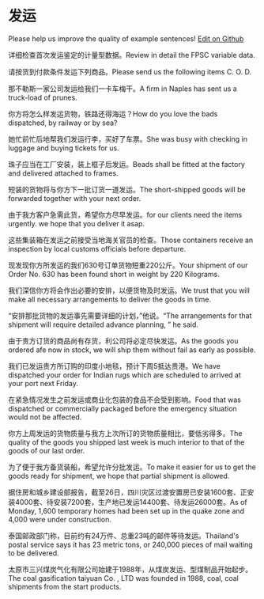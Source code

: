 # 发运

Please help us improve the quality of example sentences! [Edit on Github](https://github.com/jiyushe/jiyu-example-sentence-source/blob/main/chinese/fayun_1.md)

<p><span class="chinese">详细检查首次发运鉴定的计量型数据。</span><span class="english">Review in detail the FPSC variable data.</span></p>

<p><span class="chinese">请按货到付款条件发运下列商品。</span><span class="english">Please send us the following items C. O. D.</span></p>

<p><span class="chinese">那不勒斯一家公司发运给我们一卡车梅干。</span><span class="english">A firm in Naples has sent us a truck-load of prunes.</span></p>

<p><span class="chinese">你方将怎么样发运货物，铁路还得海运？</span><span class="english">How do you love the bads dispatched, by railway or by sea?</span></p>

<p><span class="chinese">她忙前忙后地帮我们发运行李，买好了车票。</span><span class="english">She was busy with checking in luggage and buying tickets for us.</span></p>

<p><span class="chinese">珠子应当在工厂安装，装上框子后发运。</span><span class="english">Beads shall be fitted at the factory and delivered attached to frames.</span></p>

<p><span class="chinese">短装的货物将与你方下一批订货一道发运。</span><span class="english">The short-shipped goods will be forwarded together with your next order.</span></p>

<p><span class="chinese">由于我方客户急需此货，希望你方尽早发运。</span><span class="english">for our clients need the items urgently. we hope that you deliver it asap.</span></p>

<p><span class="chinese">这些集装箱在发运之前接受当地海关官员的检查。</span><span class="english">Those containers receive an inspection by local customs officials before departure.</span></p>

<p><span class="chinese">现发现你方所发运的我们630号订单货物短重220公斤。</span><span class="english">Your shipment of our Order No. 630 has been found short in weight by 220 Kilograms.</span></p>

<p><span class="chinese">我们深信你方将会作出必要的安排，以便货物及时发运。</span><span class="english">We trust that you will make all necessary arrangements to deliver the goods in time.</span></p>

<p><span class="chinese">“安排那批货物的发运事先需要详细的计划，”他说。</span><span class="english">“The arrangements for that shipment will require detailed advance planning, ” he said.</span></p>

<p><span class="chinese">由于贵方订货的商品尚有存货，利公司将必定尽快发运。</span><span class="english">As the goods you ordered afe now in stock, we will ship them without fail as early as possible.</span></p>

<p><span class="chinese">我们已发运贵方所订购的印度小地毯，预计下周5抵达贵港。</span><span class="english">We have dispatched your order for Indian rugs which are scheduled to arrived at your port next Friday.</span></p>

<p><span class="chinese">在紧急情况发生之前发运或商业化包装的食品不会受到影响。</span><span class="english">Food that was dispatched or commercially packaged before the emergency situation would not be affected.</span></p>

<p><span class="chinese">你方上周发运的货物质量与我方上次所订的货物质量相比，要低劣得多。</span><span class="english">The quality of the goods you shipped last week is much interior to that of the goods of our last order.</span></p>

<p><span class="chinese">为了便于我方备货装船，希望允许分批发运。</span><span class="english">To make it easier for us to get the goods ready for shipment, we hope that partial shipment is allowed.</span></p>

<p><span class="chinese">据住房和城乡建设部报告，截至26日，四川灾区过渡安置房已安装1600套、正安装4000套、待安装7200套，生产地已发运14400套、待发运26000套。</span><span class="english">As of Monday, 1,600 temporary homes had been set up in the quake zone and 4,000 were under construction.</span></p>

<p><span class="chinese">泰国邮政部门称，目前约有24万件、总重23吨的邮件等待发运。</span><span class="english">Thailand's postal service says it has 23 metric tons, or 240,000 pieces of mail waiting to be delivered.</span></p>

<p><span class="chinese">太原市三兴煤炭气化有限公司始建于1988年，从煤炭发运、型煤制品开始起步。</span><span class="english">The coal gasification taiyuan Co. , LTD was founded in 1988, coal, coal shipments from the start products.</span></p>

